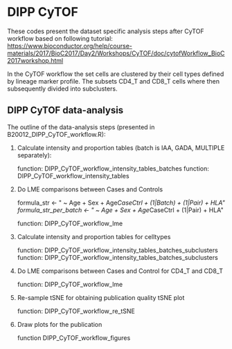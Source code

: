 # DIPP CyTOF

These codes present the dataset specific analysis steps after CyTOF workflow based on following tutorial: 
https://www.bioconductor.org/help/course-materials/2017/BioC2017/Day2/Workshops/CyTOF/doc/cytofWorkflow_BioC2017workshop.html

In the CyTOF workflow the set cells are clustered by their cell types defined by lineage marker profile. The subsets CD4_T and CD8_T cells where then subsequently divided into subclusters.

## DIPP CyTOF data-analysis

The outline of the data-analysis steps (presented in B20012_DIPP_CyTOF_workflow.R):

1. Calculate intensity and proportion tables (batch is IAA, GADA, MULTIPLE separately):

    function: DIPP_CyTOF_workflow_intensity_tables_batches
    function: DIPP_CyTOF_workflow_intensity_tables

2. Do LME comparisons between Cases and Controls

    formula_str <- " ~ Age + Sex + Age*CaseCtrl + (1|Batch) + (1|Pair) + HLA"
    formula_str_per_batch <- " ~ Age + Sex + Age*CaseCtrl + (1|Pair) + HLA"
    
    function: DIPP_CyTOF_workflow_lme

3. Calculate intensity and proportion tables for celltypes

    function: DIPP_CyTOF_workflow_intensity_tables_batches_subclusters
    function: DIPP_CyTOF_workflow_intensity_tables_batches_subclusters

4. Do LME comparisons between Cases and Control for CD4_T and CD8_T

    function: DIPP_CyTOF_workflow_lme

5. Re-sample tSNE for obtaining publication quality tSNE plot

    function: DIPP_CyTOF_workflow_re_tSNE

6. Draw plots for the publication

    function DIPP_CyTOF_workflow_figures